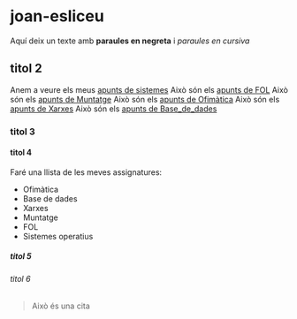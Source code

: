 # joan-esliceu
Aquí deix un texte amb **paraules en negreta** i *paraules en cursiva* 
## titol 2
Anem a veure els meus [apunts de sistemes](sistemes/Processos)
Això són els [apunts de FOL](FOL)
Això són els [apunts de Muntatge](Muntatge)
Això són els [apunts de Ofimàtica](ofimatica)
Això són els [apunts de Xarxes](Xarxes)
Això són els [apunts de Base_de_dades](Base_de_dades)
### titol 3
#### titol 4
Faré una llista de les meves assignatures:
- Ofimàtica
- Base de dades
- Xarxes
- Muntatge
- FOL
- Sistemes operatius
##### titol 5 
###### titol 6

> Això és una cita